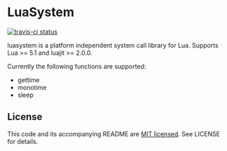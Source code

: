LuaSystem
======

[![travis-ci status](https://travis-ci.org/o-lim/luasystem.svg?branch=master)](https://travis-ci.org/o-lim/luasystem/builds)


luasystem is a platform independent system call library for Lua.
Supports Lua >= 5.1 and luajit >= 2.0.0.

Currently the following functions are supported:
* gettime
* monotime
* sleep

License
-------

This code and its accompanying README are
[MIT licensed](http://www.opensource.org/licenses/mit-license.php).
See LICENSE for details.
